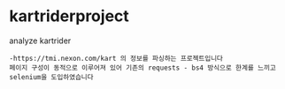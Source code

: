 # kartriderproject
analyze  kartrider


    -https://tmi.nexon.com/kart 의 정보를 파싱하는 프로젝트입니다
    페이지 구성이 동적으로 이루어져 있어 기존의 requests - bs4 방식으로 한계를 느끼고 selenium을 도입하였습니다
    

